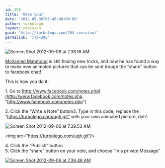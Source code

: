 ```yaml
---
id: 298
title: 'Make your'
date: '2012-09-06T05:46:08+00:00'
author: turbolego
layout: revision
guid: 'http://turbolego.com/294-revision/'
permalink: '/?p=298'
---
```


![](https://turbolego.com/wp-content/uploads/2012/09/Screen-Shot-2012-09-06-at-7.38.16-AM-300x260.png "Screen Shot 2012-09-06 at 7.38.16 AM")

[Mohamed Mahmoud](http://www.facebook.com/mohamed408 "http://www.facebook.com/mohamed408") is still finding new tricks, and now he has found a way to make new animated pictures that can be sent trough the “share” button to facebook chat!

This is how you do it:

1\. Go to [http://www.facebook.com/notes.php](http://www.facebook.com/notes.php "http://www.facebook.com/notes.php")

2\. Click the “Write a Note” button3. Type in this code, replace the “https://turbolego.com/ugh.gif” with your own animated picture, duh’:

![](https://turbolego.com/wp-content/uploads/2012/09/Screen-Shot-2012-09-06-at-7.39.53-AM-300x266.png "Screen Shot 2012-09-06 at 7.39.53 AM")

&lt;img src=”https://turbolego.com/ugh.gif”/&gt;

4\. Click the “Publish” button  
5\. Click the “share” button on your note, and choose “In a private Message”

[![](https://turbolego.com/wp-content/uploads/2012/09/Screen-Shot-2012-09-06-at-7.39.46-AM.png "Screen Shot 2012-09-06 at 7.39.46 AM")](https://turbolego.com/wp-content/uploads/2012/09/Screen-Shot-2012-09-06-at-7.39.46-AM.png)